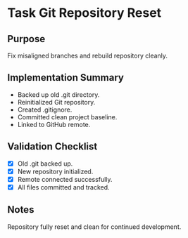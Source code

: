﻿# Task  Git Repository Reset

## Purpose
Fix misaligned branches and rebuild repository cleanly.

## Implementation Summary
- Backed up old .git directory.
- Reinitialized Git repository.
- Created .gitignore.
- Committed clean project baseline.
- Linked to GitHub remote.

## Validation Checklist
- [x] Old .git backed up.
- [x] New repository initialized.
- [x] Remote connected successfully.
- [x] All files committed and tracked.

## Notes
Repository fully reset and clean for continued development.
